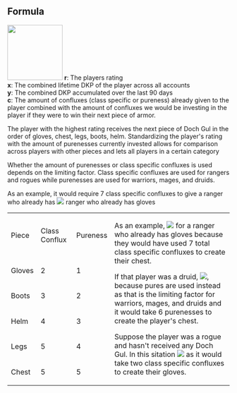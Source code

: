 ## Formula
<img src="https://render.githubusercontent.com/render/math?math=r%20%3D%20xy%20%2F%20(c%20%2B%201)" width="125">
<b>r</b>: The players rating<br />
<b>x</b>: The combined lifetime DKP of the player across all accounts<br />
<b>y</b>: The combined DKP accumulated over the last 90 days<br />
<b>c</b>: The amount of confluxes (class specific or pureness) already given to the player combined with the amount of confluxes we would be investing in the player if they were to win their next piece of armor.

The player with the highest rating receives the next piece of Doch Gul in the order of gloves, chest, legs, boots, helm. Standardizing the player's rating with the amount of purenesses currently invested allows for comparison across players with other pieces and lets all players in a certain category

Whether the amount of purenesses or class specific confluxes is used depends on the limiting factor. Class specific confluxes are used for rangers and rogues while purenesses are used for warriors, mages, and druids. 

As an example, it would require 7 class specific confluxes to give a ranger who already has 
<img src="https://render.githubusercontent.com/render/math?math=c%20=%207"> ranger who already has gloves
<table>
 <tr>
  <td>Piece</td>
  <td>Class Conflux</td>
  <td>Pureness</td>
  <td rowspan="6">

As an example, <img src="https://render.githubusercontent.com/render/math?math=c%20=%207"> for a ranger who already has gloves because they would have used 7 total class specific confluxes to create their chest.

If that player was a druid, <img src="https://render.githubusercontent.com/render/math?math=c%20=%206">, because pures are used instead as that is the limiting factor for warriors, mages, and druids and it would take 6 purenesses to create the player's chest.

Suppose the player was a rogue and hasn't received any Doch Gul. In this sitation <img src="https://render.githubusercontent.com/render/math?math=c%20=%202"> as it would take two class specific confluxes to create their gloves.


</td>
 </tr>
  <tr>
  <td>Gloves</td>
  <td>2</td>
  <td>1</td>
 </tr>
   <tr>
  <td>Boots</td>
  <td>3</td>
  <td>2</td>
 </tr>
   <tr>
  <td>Helm</td>
  <td>4</td>
  <td>3</td>
 </tr>
   <tr>
  <td>Legs</td>
  <td>5</td>
  <td>4</td>
 </tr>
  <tr>
  <td>Chest</td>
  <td>5</td>
  <td>5</td>
 </tr>

</td>
</table
